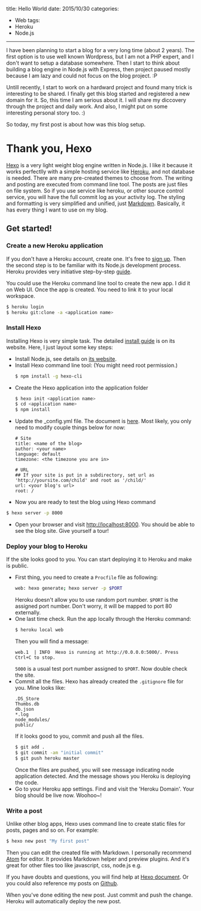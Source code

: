 title: Hello World
date: 2015/10/30
categories:
- Web
tags:
- Heroku
- Node.js
---
I have been planning to start a blog for a very long time (about 2 years). The first option is to use well known Wordpress, but I am not a PHP expert, and I don't want to setup a database somewhere. Then I start to think about building a blog engine in Node.js with Express, then project paused mostly because I am lazy and could not focus on the blog project. :P

Untill recently, I start to work on a hardward project and found many trick is interesting to be shared. I finally get this blog started and registered a new domain for it. So, this time I am serious about it. I will share my diccovery through the project and daily work. And also, I might put on some interesting personal story too. :)

So today, my first post is about how was this blog setup.

# Thank you, Hexo

[Hexo](https://hexo.io/) is a very light weight blog engine written in Node.js. I like it because it works perfectlly with a simple hosting service like [Heroku](https://www.heroku.com/), and not database is needed. There are many pre-created themes to choose from. The writing and posting are executed from command line tool. The posts are just files on file system. So if you use service like heroku, or other source control service, you will have the full commit log as your activity log. The styling and formatting is very simplified and unified, just [Markdown](https://en.wikipedia.org/wiki/Markdown). Basically, it has every thing I want to use on my blog.

## Get started!

### Create a new Heroku application

If you don't have a Heroku account, create one. It's free to [sign up](https://signup.heroku.com/login). Then the second step is to be familiar with its Node.js development process. Heroku provides very initiative step-by-step [guide](https://devcenter.heroku.com/articles/getting-started-with-nodejs#introduction).

You could use the Heroku command line tool to create the new app. I did it on Web UI. Once the app is created. You need to link it to your local workspace.

``` bash
$ heroku login
$ heroku git:clone -a <application name>
```

### Install Hexo

Installing Hexo is very simple task. The detailed [install guide](https://hexo.io/docs/index.html) is on its website. Here, I just layout some key steps:

* Install Node.js, see details on [its website](https://nodejs.org).
* Install Hexo command line tool: (You might need root permission.)
  ``` bash
  $ npm install -g hexo-cli
  ```
* Create the Hexo application into the application folder
  ``` bash
  $ hexo init <application name>
  $ cd <application name>
  $ npm install
  ```
* Update the \_config.yml file. The document is [here](https://hexo.io/docs/configuration.html). Most likely, you only need to modify couple things below for now:
  ```
  # Site
  title: <name of the blog>
  author: <your name>
  language: default
  timezone: <the timezone you are in>
  ```
  ```
  # URL
  ## If your site is put in a subdirectory, set url as 'http://yoursite.com/child' and root as '/child/'
  url: <your blog's url>
  root: /
  ```
* Now you are ready to test the blog using Hexo command
 ``` bash
 $ hexo server -p 8000
 ```
* Open your browser and visit [http://localhost:8000](http://localhost:8000). You should be able to see the blog site. Give yourself a tour!

### Deploy your blog to Heroku

If the site looks good to you. You can start deploying it to Heroku and make is public.

* First thing, you need to create a `Procfile` file as following:
  ``` bash
  web: hexo generate; hexo server -p $PORT
  ```
  Heroku doesn't allow you to use random port number. `$PORT` is the assigned port number. Don't worry, it will be mapped to port 80 externally.
* One last time check. Run the app locally through the Heroku command:
  ``` bash
  $ heroku local web
  ```
  Then you will find a message:
  ```
  web.1  | INFO  Hexo is running at http://0.0.0.0:5000/. Press Ctrl+C to stop.
  ```
  `5000` is a usual test port number assigned to `$PORT`. Now double check the site.
* Commit all the files. Hexo has already created the `.gitignore` file for you. Mine looks like:
  ```
  .DS_Store
  Thumbs.db
  db.json
  *.log
  node_modules/
  public/
  ```
  If it looks good to you, commit and push all the files.
  ``` bash
  $ git add .
  $ git commit -am "initial commit"
  $ git push heroku master
  ```
  Once the files are pushed, you will see message indicating node application detected. And the message shows you Heroku is deploying the code.
* Go to your Heroku app settings. Find and visit the 'Heroku Domain'. Your blog should be live now. Woohoo~!

### Write a post

Unlike other blog apps, Hexo uses command line to create static files for posts, pages and so on. For example:
``` bash
$ hexo new post "My first post"
```
Then you can edit the created file with Markdown. I personally recommend [Atom](https://atom.io) for editor. It provides Markdown helper and preview plugins. And it's great for other files too like javascript, css, node.js e.g.

If you have doubts and questions, you will find help at [Hexo document](https://hexo.io/docs/writing.html). Or you could also reference my posts on [Github](https://raw.githubusercontent.com/bunnyc1986/blog/master/source/_posts/hello-world.md).

When you've done editing the new post. Just commit and push the change. Heroku will automatically deploy the new post.
